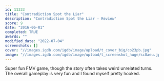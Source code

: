 ```yaml
---
id: 11333
title: "Contradiction Spot the Liar"
description: "Contradiction Spot the Liar - Review"
score: 9
date: "2016-06-01"
completed: TRUE
awards: ""
modified_date: "2022-07-04"
screenshots: []
cover: "//images.igdb.com/igdb/image/upload/t_cover_big/co23pb.jpg"
image: "//images.igdb.com/igdb/image/upload/t_screenshot_huge/sc8aeu.jpg"
---
```

Super fun FMV game, though the story often takes weird unrelated turns. The overall gameplay is very fun and I found myself pretty hooked.